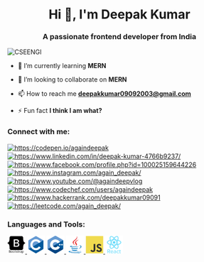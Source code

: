 <h1 align="center">Hi 👋, I'm Deepak Kumar</h1>
<h3 align="center">A passionate frontend developer from India</h3>

![CSEENGI](https://user-images.githubusercontent.com/111180448/233910967-359e2fe2-16c1-4b60-a58e-9df668657d33.gif)

- 🌱 I’m currently learning **MERN**

- 👯 I’m looking to collaborate on **MERN**

- 📫 How to reach me **deepakkumar09092003@gmail.com**

- ⚡ Fun fact **I think I am what?**

<h3 align="left">Connect with me:</h3>
<p align="left">
<a href="https://codepen.io/https://codepen.io/againdeepak" target="blank"><img align="center" src="https://raw.githubusercontent.com/rahuldkjain/github-profile-readme-generator/master/src/images/icons/Social/codepen.svg" alt="https://codepen.io/againdeepak" height="30" width="40" /></a>
<a href="https://linkedin.com/in/https://www.linkedin.com/in/deepak-kumar-4766b9237/" target="blank"><img align="center" src="https://raw.githubusercontent.com/rahuldkjain/github-profile-readme-generator/master/src/images/icons/Social/linked-in-alt.svg" alt="https://www.linkedin.com/in/deepak-kumar-4766b9237/" height="30" width="40" /></a>
<a href="https://fb.com/https://www.facebook.com/profile.php?id=100025159644226" target="blank"><img align="center" src="https://raw.githubusercontent.com/rahuldkjain/github-profile-readme-generator/master/src/images/icons/Social/facebook.svg" alt="https://www.facebook.com/profile.php?id=100025159644226" height="30" width="40" /></a>
<a href="https://instagram.com/https://www.instagram.com/again_deepak/" target="blank"><img align="center" src="https://raw.githubusercontent.com/rahuldkjain/github-profile-readme-generator/master/src/images/icons/Social/instagram.svg" alt="https://www.instagram.com/again_deepak/" height="30" width="40" /></a>
<a href="https://www.youtube.com/c/https://www.youtube.com/@againdeepvlog" target="blank"><img align="center" src="https://raw.githubusercontent.com/rahuldkjain/github-profile-readme-generator/master/src/images/icons/Social/youtube.svg" alt="https://www.youtube.com/@againdeepvlog" height="30" width="40" /></a>
<a href="https://www.codechef.com/users/https://www.codechef.com/users/againdeepak" target="blank"><img align="center" src="https://cdn.jsdelivr.net/npm/simple-icons@3.1.0/icons/codechef.svg" alt="https://www.codechef.com/users/againdeepak" height="30" width="40" /></a>
<a href="https://www.hackerrank.com/https://www.hackerrank.com/deepakkumar09091" target="blank"><img align="center" src="https://raw.githubusercontent.com/rahuldkjain/github-profile-readme-generator/master/src/images/icons/Social/hackerrank.svg" alt="https://www.hackerrank.com/deepakkumar09091" height="30" width="40" /></a>
<a href="https://www.leetcode.com/https://leetcode.com/again_deepak/" target="blank"><img align="center" src="https://raw.githubusercontent.com/rahuldkjain/github-profile-readme-generator/master/src/images/icons/Social/leet-code.svg" alt="https://leetcode.com/again_deepak/" height="30" width="40" /></a>
</p>

<h3 align="left">Languages and Tools:</h3>
<p align="left"> <a href="https://getbootstrap.com" target="_blank" rel="noreferrer"> <img src="https://raw.githubusercontent.com/devicons/devicon/master/icons/bootstrap/bootstrap-plain-wordmark.svg" alt="bootstrap" width="40" height="40"/> </a> <a href="https://www.cprogramming.com/" target="_blank" rel="noreferrer"> <img src="https://raw.githubusercontent.com/devicons/devicon/master/icons/c/c-original.svg" alt="c" width="40" height="40"/> </a> <a href="https://www.w3schools.com/cpp/" target="_blank" rel="noreferrer"> <img src="https://raw.githubusercontent.com/devicons/devicon/master/icons/cplusplus/cplusplus-original.svg" alt="cplusplus" width="40" height="40"/> </a> <a href="https://www.java.com" target="_blank" rel="noreferrer"> <img src="https://raw.githubusercontent.com/devicons/devicon/master/icons/java/java-original.svg" alt="java" width="40" height="40"/> </a> <a href="https://developer.mozilla.org/en-US/docs/Web/JavaScript" target="_blank" rel="noreferrer"> <img src="https://raw.githubusercontent.com/devicons/devicon/master/icons/javascript/javascript-original.svg" alt="javascript" width="40" height="40"/> </a> <a href="https://reactjs.org/" target="_blank" rel="noreferrer"> <img src="https://raw.githubusercontent.com/devicons/devicon/master/icons/react/react-original-wordmark.svg" alt="react" width="40" height="40"/> </a> </p>
